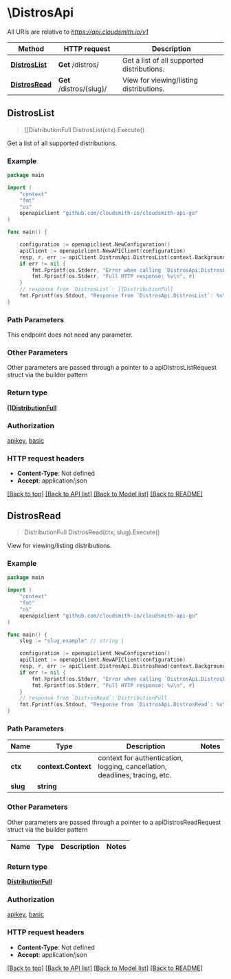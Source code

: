 # \DistrosApi

All URIs are relative to *https://api.cloudsmith.io/v1*

Method | HTTP request | Description
------------- | ------------- | -------------
[**DistrosList**](DistrosApi.md#DistrosList) | **Get** /distros/ | Get a list of all supported distributions.
[**DistrosRead**](DistrosApi.md#DistrosRead) | **Get** /distros/{slug}/ | View for viewing/listing distributions.



## DistrosList

> []DistributionFull DistrosList(ctx).Execute()

Get a list of all supported distributions.



### Example

```go
package main

import (
    "context"
    "fmt"
    "os"
    openapiclient "github.com/cloudsmith-io/cloudsmith-api-go"
)

func main() {

    configuration := openapiclient.NewConfiguration()
    apiClient := openapiclient.NewAPIClient(configuration)
    resp, r, err := apiClient.DistrosApi.DistrosList(context.Background()).Execute()
    if err != nil {
        fmt.Fprintf(os.Stderr, "Error when calling `DistrosApi.DistrosList``: %v\n", err)
        fmt.Fprintf(os.Stderr, "Full HTTP response: %v\n", r)
    }
    // response from `DistrosList`: []DistributionFull
    fmt.Fprintf(os.Stdout, "Response from `DistrosApi.DistrosList`: %v\n", resp)
}
```

### Path Parameters

This endpoint does not need any parameter.

### Other Parameters

Other parameters are passed through a pointer to a apiDistrosListRequest struct via the builder pattern


### Return type

[**[]DistributionFull**](DistributionFull.md)

### Authorization

[apikey](../README.md#apikey), [basic](../README.md#basic)

### HTTP request headers

- **Content-Type**: Not defined
- **Accept**: application/json

[[Back to top]](#) [[Back to API list]](../README.md#documentation-for-api-endpoints)
[[Back to Model list]](../README.md#documentation-for-models)
[[Back to README]](../README.md)


## DistrosRead

> DistributionFull DistrosRead(ctx, slug).Execute()

View for viewing/listing distributions.



### Example

```go
package main

import (
    "context"
    "fmt"
    "os"
    openapiclient "github.com/cloudsmith-io/cloudsmith-api-go"
)

func main() {
    slug := "slug_example" // string | 

    configuration := openapiclient.NewConfiguration()
    apiClient := openapiclient.NewAPIClient(configuration)
    resp, r, err := apiClient.DistrosApi.DistrosRead(context.Background(), slug).Execute()
    if err != nil {
        fmt.Fprintf(os.Stderr, "Error when calling `DistrosApi.DistrosRead``: %v\n", err)
        fmt.Fprintf(os.Stderr, "Full HTTP response: %v\n", r)
    }
    // response from `DistrosRead`: DistributionFull
    fmt.Fprintf(os.Stdout, "Response from `DistrosApi.DistrosRead`: %v\n", resp)
}
```

### Path Parameters


Name | Type | Description  | Notes
------------- | ------------- | ------------- | -------------
**ctx** | **context.Context** | context for authentication, logging, cancellation, deadlines, tracing, etc.
**slug** | **string** |  | 

### Other Parameters

Other parameters are passed through a pointer to a apiDistrosReadRequest struct via the builder pattern


Name | Type | Description  | Notes
------------- | ------------- | ------------- | -------------


### Return type

[**DistributionFull**](DistributionFull.md)

### Authorization

[apikey](../README.md#apikey), [basic](../README.md#basic)

### HTTP request headers

- **Content-Type**: Not defined
- **Accept**: application/json

[[Back to top]](#) [[Back to API list]](../README.md#documentation-for-api-endpoints)
[[Back to Model list]](../README.md#documentation-for-models)
[[Back to README]](../README.md)

